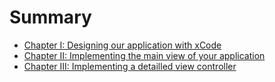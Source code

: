 # Summary

* [Chapter I: Designing our application with xCode](part1/chapter1.md)
* [Chapter II: Implementing the main view of your application](part1/chapter2.md)
* [Chapter III: Implementing a detailled view controller](part1/chapter3.md)